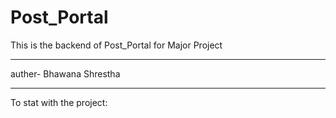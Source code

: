 # Post_Portal
This is the backend of Post_Portal for Major Project
<hr>
auther- Bhawana Shrestha
<hr>
<div>
To stat with the project:</b>


</div>
